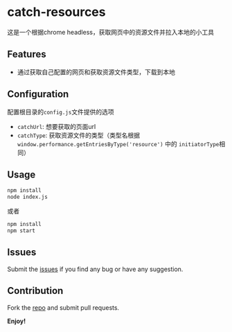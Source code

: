 # catch-resources

这是一个根据chrome headless，获取网页中的资源文件并拉入本地的小工具

## Features

* 通过获取自己配置的网页和获取资源文件类型，下载到本地

## Configuration

配置根目录的`config.js`文件提供的选项

* `catchUrl`: 想要获取的页面url
* `catchType`: 获取资源文件的类型（类型名根据 `window.performance.getEntriesByType('resource')` 中的 `initiatorType`相同）

## Usage

```bash
npm install
node index.js
```

或者

```bash
npm install
npm start
```

## Issues
Submit the [issues](https://github.com/ppgee/catch-resources/issues) if you find any bug or have any suggestion.

## Contribution
Fork the [repo](https://github.com/ppgee/catch-resources) and submit pull requests.

**Enjoy!**
